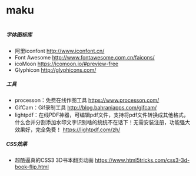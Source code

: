 # maku
#
##### 字体图标库
* 阿里iconfont
http://www.iconfont.cn/
* Font Awesome
http://www.fontawesome.com.cn/faicons/
* icoMoon
https://icomoon.io/#preview-free
* Glyphicon
http://glyphicons.com/

##### 工具
* processon：免费在线作图工具
https://www.processon.com/
* GifCam：Gif录制工具
http://blog.bahraniapps.com/gifcam/
* lightpdf：在线PDF神器，可编辑pdf文件，支持将pdf文件转换成其他格式，什么合并分割添加水印文字识别啥的统统不在话下！无需安装注册，功能强大效果好，完全免费！
https://lightpdf.com/zh/

##### CSS效果
* 超酷逼真的CSS3 3D书本翻页动画
https://www.html5tricks.com/css3-3d-book-flip.html